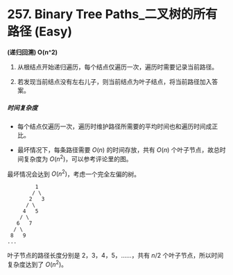 # 257. Binary Tree Paths_二叉树的所有路径 (Easy)



**(递归回溯) O(n^2)**

1. 从根结点开始递归遍历，每个结点仅遍历一次，遍历时需要记录当前路径。

2. 若发现当前结点没有左右儿子，则当前结点为叶子结点，将当前路径加入答案。

##### 时间复杂度

- 每个结点仅遍历一次，遍历时维护路径所需要的平均时间也和遍历时间成正比。

- 最坏情况下，每条路径需要 $O(n)$ 的时间存放，共有 $O(n)$ 个叶子节点，故总时间复杂度为 $O(n^2)$，可以参考评论里的图。



最坏情况会达到 $O(n^2)$，考虑一个完全左偏的树。

             1
            / \
           2   3
          / \
         4   5
        / \
       6   7
      / \
     8   9
    ...
叶子节点的路径长度分别是 2，3，4，5，……，共有 $n / 2$ 个叶子节点，所以时间复杂度达到了 $O(n^2)$。